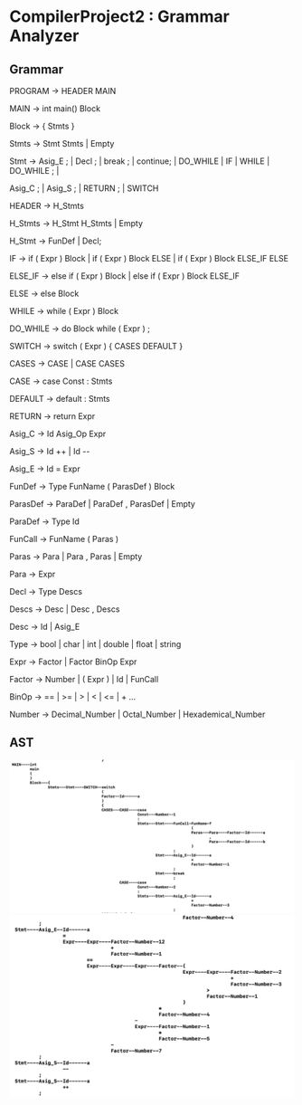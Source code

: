 # CompilerProject2 : Grammar Analyzer



## Grammar 

PROGRAM -> HEADER MAIN

MAIN -> int main() Block

Block -> { Stmts }

Stmts -> Stmt Stmts | Empty

Stmt -> Asig_E ; | Decl ; | break ; | continue; | DO_WHILE | IF | WHILE | DO_WHILE ; |

Asig_C ; | Asig_S ; | RETURN ; | SWITCH

HEADER -> H_Stmts

H_Stmts -> H_Stmt H_Stmts | Empty

H_Stmt -> FunDef | Decl;

IF -> if ( Expr ) Block | if ( Expr ) Block ELSE | if ( Expr ) Block ELSE_IF ELSE

ELSE_IF -> else if ( Expr ) Block | else if ( Expr ) Block ELSE_IF

ELSE -> else Block

WHILE -> while ( Expr ) Block

DO_WHILE -> do Block while ( Expr ) ;

SWITCH -> switch ( Expr ) { CASES DEFAULT }

CASES -> CASE | CASE CASES

CASE -> case Const : Stmts

DEFAULT -> default : Stmts

RETURN -> return Expr

Asig_C -> Id Asig_Op Expr

Asig_S -> Id ++ | Id --

Asig_E -> Id = Expr

FunDef -> Type FunName ( ParasDef ) Block

ParasDef -> ParaDef | ParaDef , ParasDef | Empty

ParaDef -> Type Id

FunCall -> FunName ( Paras )

Paras -> Para | Para , Paras | Empty

Para -> Expr

Decl -> Type Descs

Descs -> Desc | Desc , Descs

Desc -> Id | Asig_E

Type -> bool | char | int | double | float | string

Expr -> Factor | Factor BinOp Expr

Factor -> Number | ( Expr ) | Id | FunCall

BinOp -> == | >= | > | < | <= | + ...

Number -> Decimal_Number | Octal_Number | Hexademical_Number






## AST

![](AST2.png)
![](AST3.png)

